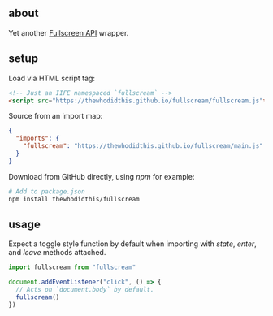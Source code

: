 ## about

Yet another [Fullscreen API](https://developer.mozilla.org/en-US/docs/Web/API/Fullscreen_API) wrapper.

## setup

Load via HTML script tag:

```html
<!-- Just an IIFE namespaced `fullscream` -->
<script src="https://thewhodidthis.github.io/fullscream/fullscream.js"></script>
```

Source from an import map:

```json
{
  "imports": {
    "fullscream": "https://thewhodidthis.github.io/fullscream/main.js"
  }
}
```

Download from GitHub directly, using _npm_ for example:

```sh
# Add to package.json
npm install thewhodidthis/fullscream
```

## usage

Expect a toggle style function by default when importing with _state_, _enter_, and _leave_ methods attached.

```js
import fullscream from "fullscream"

document.addEventListener("click", () => {
  // Acts on `document.body` by default.
  fullscream()
})
```
